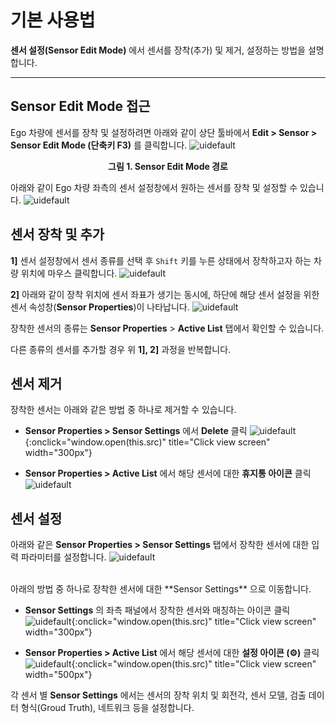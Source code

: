 # 기본 사용법

**센서 설정(Sensor Edit Mode)** 에서 센서를 장착(추가) 및 제거, 설정하는 방법을 설명합니다.

---

## Sensor Edit Mode 접근
Ego 차량에 센서를 장착 및 설정하려면 아래와 같이 상단 툴바에서 **Edit > Sensor > Sensor Edit Mode (단축키 F3)** 를 클릭합니다.
![uidefault](../../img/simdrive-how-sensoredit.png)
<figcaption><center><b>그림 1. Sensor Edit Mode 경로</b></center></figcaption>

아래와 같이 Ego 차량 좌측의 센서 설정창에서 원하는 센서를 장착 및 설정할 수 있습니다.
![uidefault](../../img/simdrive-how-sensoreditor.png)


## 센서 장착 및 추가
**1]** 센서 설정창에서 센서 종류를 선택 후 `Shift` 키를 누른 상태에서 장착하고자 하는 차량 위치에 마우스 클릭합니다.
![uidefault](../../img/simdrive-how-sensoradd.png)

**2]** 아래와 같이 장착 위치에 센서 좌표가 생기는 동시에, 하단에 해당 센서 설정을 위한 센서 속성창(**Sensor Properties**)이 나타납니다.
![uidefault](../../img/simdrive-how-sensorsetting.png)

장착한 센서의 종류는 **Sensor Properties** > **Active List** 탭에서 확인할 수 있습니다. 

다른 종류의 센서를 추가할 경우 위 **1], 2]** 과정을 반복합니다.

## 센서 제거
장착한 센서는 아래와 같은 방법 중 하나로 제거할 수 있습니다.

- **Sensor Properties > Sensor Settings** 에서 **Delete** 클릭 
  ![uidefault](../../img/simdrive-how-sensorsetting3.png){:onclick="window.open(this.src)" title="Click view screen" width="300px"}

-	**Sensor Properties > Active List** 에서 해당 센서에 대한 **휴지통 아이콘** 클릭
  ![uidefault](../../img/simdrive-how-sensorsetting4.png)


## 센서 설정
아래와 같은 **Sensor Properties > Sensor Settings** 탭에서 장착한 센서에 대한 입력 파라미터를 설정합니다. 
![uidefault](../../img/simdrive-how-sensorsetting1.png)

<Br>
아래의 방법 중 하나로 장착한 센서에 대한 **Sensor Settings** 으로 이동합니다.

- **Sensor Settings** 의 좌측 패널에서 장착한 센서와 매칭하는 아이콘 클릭
  ![uidefault](../../img/simdrive-how-sensorsetting2.png){:onclick="window.open(this.src)" title="Click view screen" width="300px"}

- **Sensor Properties > Active List** 에서 해당 센서에 대한 **설정 아이콘 (⚙️)** 클릭
  ![uidefault](../../img/simdrive-how-sensorsetting2-2.png){:onclick="window.open(this.src)" title="Click view screen" width="500px"}

각 센서 별 **Sensor Settings** 에서는 센서의 장착 위치 및 회전각, 센서 모델, 검출 데이터 형식(Groud Truth), 네트워크 등을 설정합니다. 
